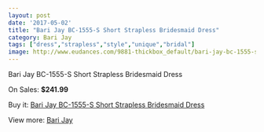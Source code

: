 ```yaml
---
layout: post
date: '2017-05-02'
title: "Bari Jay BC-1555-S Short Strapless Bridesmaid Dress"
category: Bari Jay
tags: ["dress","strapless","style","unique","bridal"]
image: http://www.eudances.com/9881-thickbox_default/bari-jay-bc-1555-s-short-strapless-bridesmaid-dress.jpg
---
```

Bari Jay BC-1555-S Short Strapless Bridesmaid Dress

On Sales: **$241.99**
<a href="https://www.eudances.com/en/bari-jay/3244-bari-jay-bc-1555-s-short-strapless-bridesmaid-dress.html"><amp-img layout="responsive" width="600" height="600" src="//www.eudances.com/9881-thickbox_default/bari-jay-bc-1555-s-short-strapless-bridesmaid-dress.jpg" alt="Bari Jay BC-1555-S Short Strapless Bridesmaid Dress 0" /></a>

Buy it: [Bari Jay BC-1555-S Short Strapless Bridesmaid Dress](https://www.eudances.com/en/bari-jay/3244-bari-jay-bc-1555-s-short-strapless-bridesmaid-dress.html "Bari Jay BC-1555-S Short Strapless Bridesmaid Dress")

View more: [Bari Jay](https://www.eudances.com/en/56-bari-jay "Bari Jay")